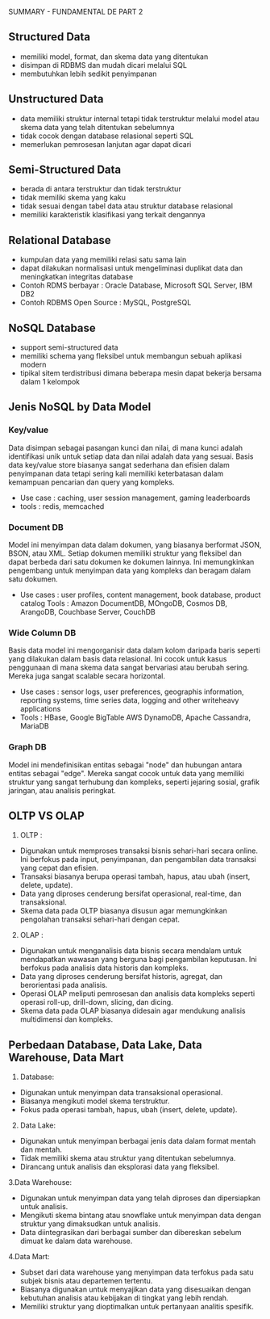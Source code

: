 SUMMARY - FUNDAMENTAL DE PART 2

## Structured Data
- memiliki model, format, dan skema data yang ditentukan
- disimpan di RDBMS dan mudah dicari melalui SQL
- membutuhkan lebih sedikit penyimpanan 

## Unstructured Data
- data memiliki struktur internal tetapi tidak terstruktur melalui model atau skema data yang telah ditentukan sebelumnya
- tidak cocok dengan database relasional seperti SQL
- memerlukan pemrosesan lanjutan agar dapat dicari

## Semi-Structured Data
- berada di antara terstruktur dan tidak terstruktur
- tidak memiliki skema yang kaku
- tidak sesuai dengan tabel data atau struktur database relasional
- memiliki karakteristik klasifikasi yang terkait dengannya

## Relational Database
- kumpulan data yang memiliki relasi satu sama lain
- dapat dilakukan normalisasi untuk mengeliminasi duplikat data dan meningkatkan integritas database
- Contoh RDMS berbayar : Oracle Database, Microsoft SQL Server, IBM DB2
- Contoh RDBMS Open Source : MySQL, PostgreSQL

## NoSQL Database
- support semi-structured data
- memiliki schema yang fleksibel untuk membangun sebuah aplikasi modern
- tipikal sitem terdistribusi dimana beberapa mesin dapat bekerja bersama dalam 1 kelompok

## Jenis NoSQL by Data Model
### Key/value
Data disimpan sebagai pasangan kunci dan nilai, di mana kunci adalah identifikasi unik untuk setiap data dan nilai adalah data yang sesuai. Basis data key/value store biasanya sangat sederhana dan efisien dalam penyimpanan data tetapi sering kali memiliki keterbatasan dalam kemampuan pencarian dan query yang kompleks.
- Use case : caching, user session management, gaming leaderboards
- tools : redis, memcached

### Document DB
Model ini menyimpan data dalam dokumen, yang biasanya berformat JSON, BSON, atau XML. Setiap dokumen memiliki struktur yang fleksibel dan dapat berbeda dari satu dokumen ke dokumen lainnya. Ini memungkinkan pengembang untuk menyimpan data yang kompleks dan beragam dalam satu dokumen.
- Use cases : user profiles, content management, book database, product catalog
Tools : Amazon DocumentDB, MOngoDB, Cosmos DB, ArangoDB, Couchbase Server, CouchDB

### Wide Column DB
Basis data model ini mengorganisir data dalam kolom daripada baris seperti yang dilakukan dalam basis data relasional. Ini cocok untuk kasus penggunaan di mana skema data sangat bervariasi atau berubah sering. Mereka juga sangat scalable secara horizontal.
- Use cases : sensor logs, user preferences, geographis information, reporting systems, time series data, logging and other writeheavy applications
- Tools : HBase, Google BigTable AWS DynamoDB, Apache Cassandra, MariaDB

### Graph DB
Model ini mendefinisikan entitas sebagai "node" dan hubungan antara entitas sebagai "edge". Mereka sangat cocok untuk data yang memiliki struktur yang sangat terhubung dan kompleks, seperti jejaring sosial, grafik jaringan, atau analisis peringkat.

## OLTP VS OLAP
1. OLTP :
- Digunakan untuk memproses transaksi bisnis sehari-hari secara online. Ini berfokus pada input, penyimpanan, dan pengambilan data transaksi yang cepat dan efisien.
- Transaksi biasanya berupa operasi tambah, hapus, atau ubah (insert, delete, update).
- Data yang diproses cenderung bersifat operasional, real-time, dan transaksional.
- Skema data pada OLTP biasanya disusun agar memungkinkan pengolahan transaksi sehari-hari dengan cepat.

2. OLAP :
- Digunakan untuk menganalisis data bisnis secara mendalam untuk mendapatkan wawasan yang berguna bagi pengambilan keputusan. Ini berfokus pada analisis data historis dan kompleks.
- Data yang diproses cenderung bersifat historis, agregat, dan berorientasi pada analisis.
- Operasi OLAP meliputi pemrosesan dan analisis data kompleks seperti operasi roll-up, drill-down, slicing, dan dicing.
- Skema data pada OLAP biasanya didesain agar mendukung analisis multidimensi dan kompleks.

## Perbedaan Database, Data Lake, Data Warehouse, Data Mart
1. Database:
- Digunakan untuk menyimpan data transaksional operasional.
- Biasanya mengikuti model skema terstruktur.
- Fokus pada operasi tambah, hapus, ubah (insert, delete, update).

2. Data Lake:
- Digunakan untuk menyimpan berbagai jenis data dalam format mentah dan mentah.
- Tidak memiliki skema atau struktur yang ditentukan sebelumnya.
- Dirancang untuk analisis dan eksplorasi data yang fleksibel.

3.Data Warehouse:
- Digunakan untuk menyimpan data yang telah diproses dan dipersiapkan untuk analisis.
- Mengikuti skema bintang atau snowflake untuk menyimpan data dengan struktur yang dimaksudkan untuk analisis.
- Data diintegrasikan dari berbagai sumber dan dibereskan sebelum dimuat ke dalam data warehouse.

4.Data Mart:
- Subset dari data warehouse yang menyimpan data terfokus pada satu subjek bisnis atau departemen tertentu.
- Biasanya digunakan untuk menyajikan data yang disesuaikan dengan kebutuhan analisis atau kebijakan di tingkat yang lebih rendah.
- Memiliki struktur yang dioptimalkan untuk pertanyaan analitis spesifik.